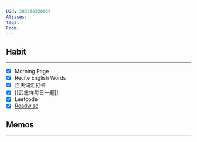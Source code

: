 ```yaml
---
Uid: 202306220029
Aliases: 
tags: 
From: 
---
```

## Habit
---
- [x] Morning Page
- [x] Recite English Words
- [x] 百天词汇打卡
- [x] [[武忠祥每日一题]]
- [x] Leetcode
- [x] [Readwise](https://readwise.io/dailyreview)

## Memos
---